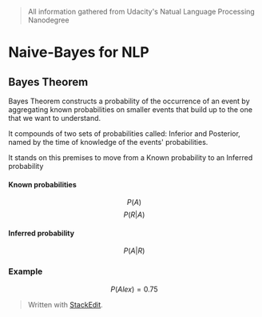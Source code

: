 > All information gathered from Udacity's Natual Language Processing Nanodegree

# Naive-Bayes for NLP

## Bayes Theorem

Bayes Theorem constructs a probability of the occurrence of an event by aggregating known probabilities on smaller events that build up to the one that we want to understand.

It compounds of two sets of probabilities called: Inferior and Posterior, named by the time of knowledge of the events' probabilities.

It stands on this premises to move from a Known probability to an Inferred probability

#### Known probabilities
$$
P(A)
$$
$$
P(R|A)
$$

#### Inferred probability
$$
P(A|R)
$$

### Example

$$P(Alex) = 0.75$$


> Written with [StackEdit](https://stackedit.io/).
<!--stackedit_data:
eyJoaXN0b3J5IjpbLTE5MTg1MDI5MTUsOTQ5NjczMDQyXX0=
-->